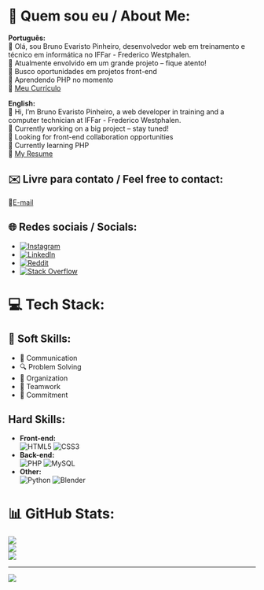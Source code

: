 # 🦔 Quem sou eu / About Me:

**Português:**  
👋 Olá, sou Bruno Evaristo Pinheiro, desenvolvedor web em treinamento e técnico em informática no IFFar - Frederico Westphalen.  
🔭 Atualmente envolvido em um grande projeto – fique atento!  
👥 Busco oportunidades em projetos front-end  
🌱 Aprendendo PHP no momento  
📃 [Meu Currículo](https://docs.google.com/document/d/1I7JsctbEaTP7FI1ggXQahLdysM4VveepCuXmOU4WHn0/edit?usp=sharing)

**English:**  
👋 Hi, I’m Bruno Evaristo Pinheiro, a web developer in training and a computer technician at IFFar - Frederico Westphalen.  
🔭 Currently working on a big project – stay tuned!  
👥 Looking for front-end collaboration opportunities  
🌱 Currently learning PHP  
📃 [My Resume](https://docs.google.com/document/d/1I7JsctbEaTP7FI1ggXQahLdysM4VveepCuXmOU4WHn0/edit?usp=sharing)

## ✉️ Livre para contato / Feel free to contact:  
📩[E-mail](mailto:pinheirobrunoevaristo@gmail.com)

## 🌐 Redes sociais / Socials:
- [![Instagram](https://img.shields.io/badge/Instagram-%23a08cf1.svg?logo=Instagram&logoColor=white)](https://instagram.com/brunowithouth) 
- [![LinkedIn](https://img.shields.io/badge/LinkedIn-%23a08cf1.svg?logo=linkedin&logoColor=white)](https://linkedin.com/in/BrunoSemH)
- [![Reddit](https://img.shields.io/badge/Reddit-%23a08cf1.svg?logo=Reddit&logoColor=white)](https://reddit.com/user/BrunoSemH) 
- [![Stack Overflow](https://img.shields.io/badge/-Stackoverflow-a08cf1?logo=stack-overflow&logoColor=white)](https://stackoverflow.com/users/24584496) 

# 💻 Tech Stack:
## 🌟 Soft Skills:
- 📢 Communication
- 🔍 Problem Solving
- 📅 Organization
- 🤝 Teamwork
- 🦥 Commitment

## Hard Skills:
- **Front-end:**  
![HTML5](https://img.shields.io/badge/html5-%23a08cf1.svg?style=for-the-badge&logo=html5&logoColor=white) 
![CSS3](https://img.shields.io/badge/css3-%23a08cf1.svg?style=for-the-badge&logo=css3&logoColor=white)  
- **Back-end:**  
![PHP](https://img.shields.io/badge/php-%23a08cf1.svg?style=for-the-badge&logo=php&logoColor=white)
![MySQL](https://img.shields.io/badge/mysql-a08cf1.svg?style=for-the-badge&logo=mysql&logoColor=white)
- **Other:**  
![Python](https://img.shields.io/badge/python-a08cf1?style=for-the-badge&logo=python&logoColor=ffdd54) 
![Blender](https://img.shields.io/badge/blender-%23a08cf1.svg?style=for-the-badge&logo=blender&logoColor=white)

# 📊 GitHub Stats:
![](https://github-readme-stats.vercel.app/api?username=BrunoWithoutH&theme=dark&hide_border=false&include_all_commits=false&count_private=false)<br/>
![](https://github-readme-streak-stats.herokuapp.com/?user=BrunoWithoutH&theme=dark&hide_border=false)<br/>
![](https://github-readme-stats.vercel.app/api/top-langs/?username=BrunoWithoutH&theme=dark&hide_border=false&include_all_commits=false&count_private=false&layout=compact)

---
[![](https://visitcount.itsvg.in/api?id=BrunoWithoutH&icon=5&color=6)](https://visitcount.itsvg.in)
